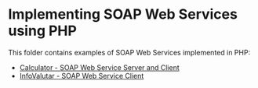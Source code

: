 Implementing SOAP Web Services using PHP
========================================

This folder contains examples of SOAP Web Services implemented in PHP:

* [Calculator - SOAP Web Service Server and Client](calculator)
* [InfoValutar - SOAP Web Service Client](curs-valutar)
